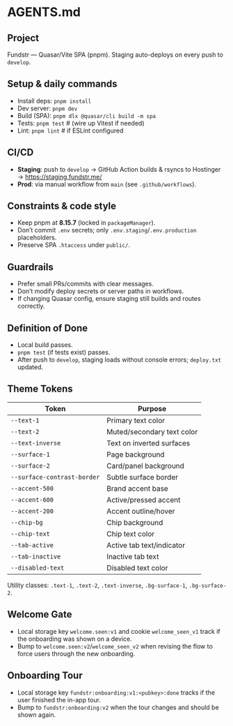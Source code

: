 # AGENTS.md

## Project
Fundstr — Quasar/Vite SPA (pnpm). Staging auto-deploys on every push to `develop`.

## Setup & daily commands
- Install deps: `pnpm install`
- Dev server: `pnpm dev`
- Build (SPA): `pnpm dlx @quasar/cli build -m spa`
- Tests: `pnpm test`        # (wire up Vitest if needed)
- Lint: `pnpm lint`         # if ESLint configured

## CI/CD
- **Staging**: push to `develop` → GitHub Action builds & rsyncs to Hostinger → https://staging.fundstr.me/
- **Prod**: via manual workflow from `main` (see `.github/workflows`).

## Constraints & code style
- Keep pnpm at **8.15.7** (locked in `packageManager`).
- Don’t commit `.env` secrets; only `.env.staging`/`.env.production` placeholders.
- Preserve SPA `.htaccess` under `public/`.

## Guardrails
- Prefer small PRs/commits with clear messages.
- Don’t modify deploy secrets or server paths in workflows.
- If changing Quasar config, ensure staging still builds and routes correctly.

## Definition of Done
- Local build passes.
- `pnpm test` (if tests exist) passes.
- After push to `develop`, staging loads without console errors; `deploy.txt` updated.

## Theme Tokens
| Token | Purpose |
|-------|---------|
| `--text-1` | Primary text color |
| `--text-2` | Muted/secondary text color |
| `--text-inverse` | Text on inverted surfaces |
| `--surface-1` | Page background |
| `--surface-2` | Card/panel background |
| `--surface-contrast-border` | Subtle surface border |
| `--accent-500` | Brand accent base |
| `--accent-600` | Active/pressed accent |
| `--accent-200` | Accent outline/hover |
| `--chip-bg` | Chip background |
| `--chip-text` | Chip text color |
| `--tab-active` | Active tab text/indicator |
| `--tab-inactive` | Inactive tab text |
| `--disabled-text` | Disabled text color |

Utility classes: `.text-1`, `.text-2`, `.text-inverse`, `.bg-surface-1`, `.bg-surface-2`.

## Welcome Gate
- Local storage key `welcome.seen:v1` and cookie `welcome_seen_v1` track if the onboarding was shown on a device.
- Bump to `welcome.seen:v2`/`welcome_seen_v2` when revising the flow to force users through the new onboarding.

## Onboarding Tour
- Local storage key `fundstr:onboarding:v1:<pubkey>:done` tracks if the user finished the in-app tour.
- Bump to `fundstr:onboarding:v2` when the tour changes and should be shown again.
